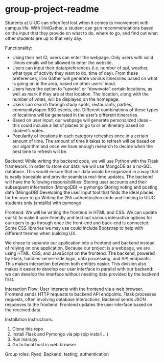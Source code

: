 # group-project-readme
Students at UIUC can often feel lost when it comes to involvement with campus life. With IlliniGather, a student can gain recommendations based on the input that they provide on what to do, where to go, and find out what other students are up to that very day.

Functionality:
- Using their net ID, users can enter the webpage. Only users with valid Illinois emails will be allowed to enter the website. 
- Users can input their data/preferences (i.e. number of ppl, weather, what type of activity they want to do, time of day). From these preferences, Illini Gather will generate various itineraries based on what is going on in the area, based on other users’ input.
- Users have the option to “upvote” or “downvote” certain locations, as well as mark if they are at that location. The location, along with the number of votes, will be displayed on the homepage.
- Users can search through study spots, restaurants, parties, community/open RSO events, etc. Different combinations of these types of locations will be generated in the user’s different itineraries.
- Based on user input, our webpage will generate personalized ideas – this could include a list of places to go to or an itinerary based on student’s votes.
- Popularity of locations in each category refreshes once in a certain amount of time. The amount of time it takes to refresh will be based on our algorithm and once we have enough research to decide when the best time to refresh will be.

Backend: 
While writing the backend code, we will use Python with the Flask framework. In order to store our data, we will use MongoDB as a no-SQL database. This would ensure that our data would be organized in a way that is easily traceable and provide seamless real-time updates.
The backend will have the following responsibilities:
Storing user accounts and their subsequent information (MongoDB) -> pymongo
Storing voting and posting data (MongoDB)
Developing the user input tool that finds the ideal places for the user to go
Writing the 2FA authentication code and limiting to UIUC students only (smtplib) with pymongo


Frontend: We will be writing the frontend in HTML and CSS. We can update our UI to make it user-friendly and test out various interactive options for our users to go through once the front-end and back-end is connected. Some CSS libraries we may use could include Bootstrap to help with different themes when building UX.


We chose to separate our application into a frontend and backend instead of relying on one application. Because our project is a webpage, we are using HTML, CSS, and JavaScript on the frontend. The backend, powered by Flask, handles server-side logic, data processing, and API endpoints. This makes interaction between both entities easier. This division also makes it easier to develop our user interface in parallel with our backend: we can develop the interface without needing data provided by the backend first.

Interaction Flow:
User interacts with the frontend via a web browser.
Frontend sends HTTP requests to backend API endpoints.
Flask processes requests, often involving database interactions.
Backend sends JSON responses to the frontend.
Frontend updates the user interface based on the received data.

Installation Instructions:
1. Clone this repo
2. Install Flask and Pymongo via pip (pip install ...)
3. Run main.py
4. Go to local host in web browser

Group roles:
Ryed: Backend, testing, authentication
